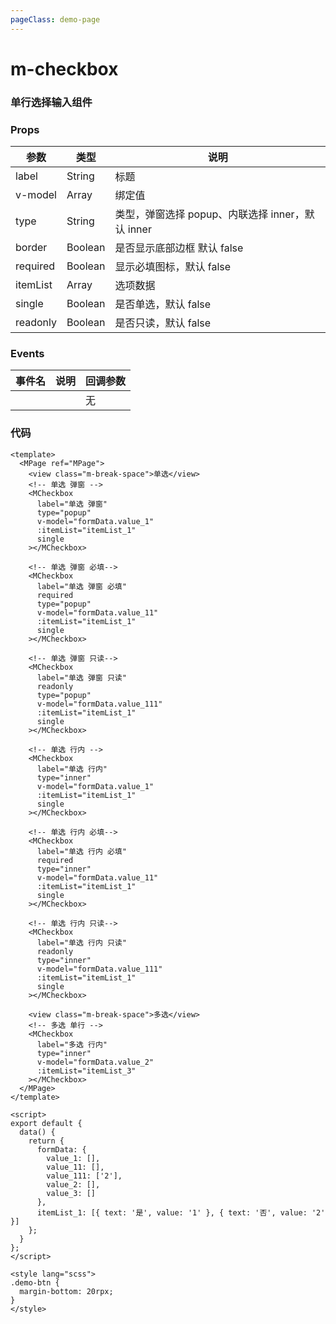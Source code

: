 ```yaml
---
pageClass: demo-page
---
```


# m-checkbox

### 单行选择输入组件

### Props

| 参数     | 类型    | 说明                                             |
| -------- | ------- | ------------------------------------------------ |
| label    | String  | 标题                                             |
| v-model  | Array   | 绑定值                                           |
| type     | String  | 类型，弹窗选择 popup、内联选择 inner，默认 inner |
| border   | Boolean | 是否显示底部边框 默认 false                      |
| required | Boolean | 显示必填图标，默认 false                         |
| itemList | Array   | 选项数据                                         |
| single   | Boolean | 是否单选，默认 false                             |
| readonly | Boolean | 是否只读，默认 false                             |

### Events

| 事件名 | 说明 | 回调参数 |
| ------ | ---- | -------- |
|        |      | 无       |



### 代码

```vue
<template>
  <MPage ref="MPage">
    <view class="m-break-space">单选</view>
    <!-- 单选 弹窗 -->
    <MCheckbox
      label="单选 弹窗"
      type="popup"
      v-model="formData.value_1"
      :itemList="itemList_1"
      single
    ></MCheckbox>

    <!-- 单选 弹窗 必填-->
    <MCheckbox
      label="单选 弹窗 必填"
      required
      type="popup"
      v-model="formData.value_11"
      :itemList="itemList_1"
      single
    ></MCheckbox>

    <!-- 单选 弹窗 只读-->
    <MCheckbox
      label="单选 弹窗 只读"
      readonly
      type="popup"
      v-model="formData.value_111"
      :itemList="itemList_1"
      single
    ></MCheckbox>

    <!-- 单选 行内 -->
    <MCheckbox
      label="单选 行内"
      type="inner"
      v-model="formData.value_1"
      :itemList="itemList_1"
      single
    ></MCheckbox>

    <!-- 单选 行内 必填-->
    <MCheckbox
      label="单选 行内 必填"
      required
      type="inner"
      v-model="formData.value_11"
      :itemList="itemList_1"
      single
    ></MCheckbox>

    <!-- 单选 行内 只读-->
    <MCheckbox
      label="单选 行内 只读"
      readonly
      type="inner"
      v-model="formData.value_111"
      :itemList="itemList_1"
      single
    ></MCheckbox>

    <view class="m-break-space">多选</view>
    <!-- 多选 单行 -->
    <MCheckbox
      label="多选 行内"
      type="inner"
      v-model="formData.value_2"
      :itemList="itemList_3"
    ></MCheckbox>
  </MPage>
</template>

<script>
export default {
  data() {
    return {
      formData: {
        value_1: [],
        value_11: [],
        value_111: ['2'],
        value_2: [],
        value_3: []
      },
      itemList_1: [{ text: '是', value: '1' }, { text: '否', value: '2' }]
    };
  }
};
</script>

<style lang="scss">
.demo-btn {
  margin-bottom: 20rpx;
}
</style>
```





<DemoFrame src="/m-checkbox"></DemoFrame>